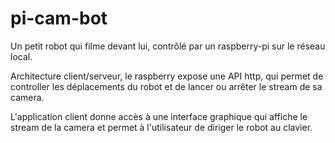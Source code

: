 # pi-cam-bot

Un petit robot qui filme devant lui, contrôlé par un raspberry-pi sur le réseau local.

Architecture client/serveur, le raspberry expose une API http, qui permet de controller les déplacements du robot et de lancer ou arrêter le stream de sa camera.

L'application client donne accès à une interface graphique qui affiche le stream de la camera et permet à l'utilisateur de diriger le robot au clavier.

